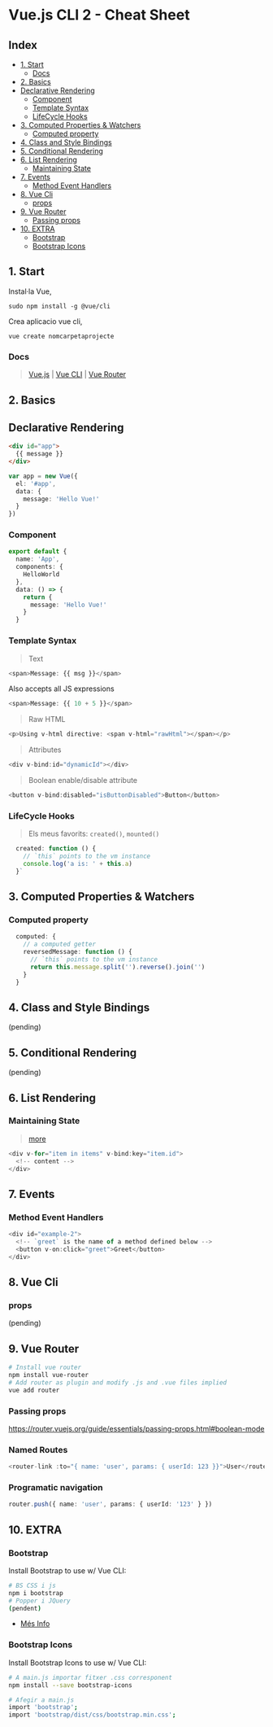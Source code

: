 # Vue.js CLI 2 - Cheat Sheet

## Index

<!-- toc -->

- [1. Start](#1-start)
  * [Docs](#docs)
- [2. Basics](#2-basics)
- [Declarative Rendering](#declarative-rendering)
  * [Component](#component)
  * [Template Syntax](#template-syntax)
  * [LifeCycle Hooks](#lifecycle-hooks)
- [3. Computed Properties & Watchers](#3-computed-properties--watchers)
  * [Computed property](#computed-property)
- [4. Class and Style Bindings](#4-class-and-style-bindings)
- [5. Conditional Rendering](#5-conditional-rendering)
- [6. List Rendering](#6-list-rendering)
  * [Maintaining State](#maintaining-state)
- [7. Events](#7-events)
  * [Method Event Handlers](#method-event-handlers)
- [8. Vue Cli](#8-vue-cli)
  * [props](#props)
- [9. Vue Router](#9-vue-router)
  * [Passing props](#passing-props)
- [10. EXTRA](#10-extra)
  * [Bootstrap](#bootstrap)
  * [Bootstrap Icons](#bootstrap-icons)

<!-- tocstop -->

## 1. Start
Instal·la Vue,
```
sudo npm install -g @vue/cli
```
Crea aplicacio vue cli,
```
vue create nomcarpetaprojecte
```
### Docs
>[Vue.js](https://vuejs.org/) | [Vue CLI](https://cli.vuejs.org/guide/) | [Vue Router](https://router.vuejs.org/)

## 2. Basics

## Declarative Rendering
```html
<div id="app">
  {{ message }}
</div>
```
```ts
var app = new Vue({
  el: '#app',
  data: {
    message: 'Hello Vue!'
  }
})
```

### Component
```ts
export default {
  name: 'App',
  components: {
    HelloWorld
  },
  data: () => {
    return {
      message: 'Hello Vue!'
    }
  }
```
### Template Syntax
> Text
```ts
<span>Message: {{ msg }}</span>
```
Also accepts all JS expressions
```ts
<span>Message: {{ 10 + 5 }}</span>
```
> Raw HTML
```ts
<p>Using v-html directive: <span v-html="rawHtml"></span></p>
```
> Attributes
```ts
<div v-bind:id="dynamicId"></div>
```
> Boolean enable/disable attribute
```ts
<button v-bind:disabled="isButtonDisabled">Button</button>
```

### LifeCycle Hooks
> Els meus favorits: `created()`, `mounted()`
```ts
  created: function () {
    // `this` points to the vm instance
    console.log('a is: ' + this.a)
  }`
```

## 3. Computed Properties & Watchers
### Computed property
```ts
  computed: {
    // a computed getter
    reversedMessage: function () {
      // `this` points to the vm instance
      return this.message.split('').reverse().join('')
    }
  }
```

## 4. Class and Style Bindings
(pending)

## 5. Conditional Rendering
(pending) 

## 6. List Rendering

### Maintaining State
> [more](https://vuejs.org/v2/guide/list.html#Maintaining-State)
```ts
<div v-for="item in items" v-bind:key="item.id">
  <!-- content -->
</div>
```

## 7. Events
### Method Event Handlers
```js
<div id="example-2">
  <!-- `greet` is the name of a method defined below -->
  <button v-on:click="greet">Greet</button>
</div>
```

## 8. Vue Cli

### props
(pending)

## 9. Vue Router
```bash
# Install vue router
npm install vue-router
# Add router as plugin and modify .js and .vue files implied 
vue add router
```
### Passing props
https://router.vuejs.org/guide/essentials/passing-props.html#boolean-mode

### Named Routes
```ts
<router-link :to="{ name: 'user', params: { userId: 123 }}">User</router-link>
```

### Programatic navigation
```ts
router.push({ name: 'user', params: { userId: '123' } })
```

## 10. EXTRA

### Bootstrap
Install Bootstrap to use w/ Vue CLI:
```bash
# BS CSS i js
npm i bootstrap
# Popper i JQuery
(pendent)
```
- [Més Info](https://travishorn.com/adding-bootstrap-to-a-vue-cli-project-98c2a30e0ed0)
### Bootstrap Icons
Install Bootstrap Icons to use w/ Vue CLI:
```bash
# A main.js importar fitxer .css corresponent
npm install --save bootstrap-icons
```

```bash
# Afegir a main.js
import 'bootstrap'; 
import 'bootstrap/dist/css/bootstrap.min.css';
```



